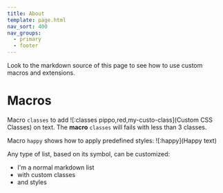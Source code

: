 ```yaml
---
title: About
template: page.html
nav_sort: 400
nav_groups:
  - primary
  - footer
---
```


Look to the markdown source of this page to see how to use custom macros and
extensions.

# Macros


Macro `classes` to add ![:classes pippo,red,my-custo-class](Custom CSS Classes) on text.
The **macro** `classes` will fails with less than 3 classes.

Macro `happy` shows how to apply predefined styles: ![:happy](Happy text)


Any type of list, based on its symbol, can be customized:

+ I'm a normal markdown list
+ with custom classes
+ and styles



